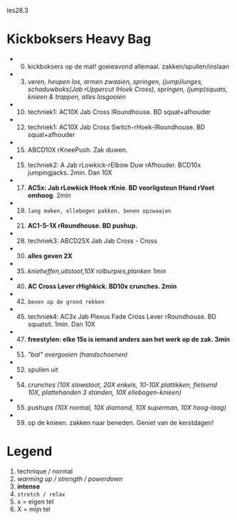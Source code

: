 les28.3

# Kickboksers Heavy Bag

  - 00) kickboksers op de mat! goeieavond allemaal. zakken/spullen/inslaan
  - 03) *veren, heupen los, armen zwaaien, springen, (jump)lunges, schaduwboks(Jab rUppercut lHoek Cross), springen, (jump)squats, knieen & trappen, alles losgooien*
  - 10) techniek1: AC10X Jab Cross lRoundhouse. BD squat+afhouder
  - 12) techniek1: AC10X Jab Cross Switch-rHoek-lRoundhouse. BD squat+afhouder
  - 15) ABCD10X rKneePush. Zak duwen.
  - 15) techniek2: A Jab rLowkick-rElbow Duw rAfhouder. BCD10x jumpingjacks. 2min. Dan 10X
  - 17) **AC5x: Jab rLowkick lHoek rKnie. BD voorligsteun lHand rVoet omhoog**. 2min
  - 19) `lang maken, ellebogen pakken, benen opzwaaien`
  - 21) **AC1-5-1X rRoundhouse. BD pushup.**
  - 28) techniek3: ABCD25X Jab Jab Cross - Cross
  - 30) **alles geven 2X**
  - 35) *knieheffen,uitstoot,10X rolburpies,planken 1min*
  - 40) **AC Cross Lever rHighkick. BD10x crunches. 2min**
  - 42) `benen op de grond rekken`
  - 45) techniek4: AC3x Jab Plexus Fade Cross Lever rRoundhouse. BD squatsit. 1min. Dan 10X
  - 47) **freestylen: elke 15s is iemand anders aan het werk op de zak. 3min**
  - 51) *"bal" overgooien (handschoenen)*
  - 52) spullen uit
  - 54) *crunches (10X slowstoot, 20X enkels, 10-10X plattikken, fietsend 10X, plattehanden 3 standen, 10X ellebogen-knieen)*
  - 55) *pushups (10X normal, 10X diamond, 10X superman, 10X hoog-laag)*
  - 59) op de knieen. zakken naar beneden. Geniet van de kerstdagen!

# Legend

 1. technique / normal
 1. *warming up / strength / powerdown*
 1. **intense**
 1. `stretch / relax`
 1. x = eigen tel
 1. X = mijn tel
